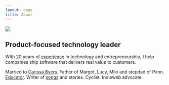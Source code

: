 ```yaml
---
layout: page
title: About
---
```


<img src="{{ site.baseurl }}/assets/page/DSC_4899-copy.jpg" class="profile-pic">

## Product-focused technology leader

With 20 years of [experience](https://www.linkedin.com/in/dealingwith) in technology and entrepreneurship, I help companies ship software that delivers real value to customers. 

Married to [Carissa Byers](http://carissabyers.com/). Father of Margot, Lucy, Milo and stepdad of Penn. [Educator](http://minecraftu.org/). Writer of [songs](/music) and stories. Cyclist. Indieweb advocate.
